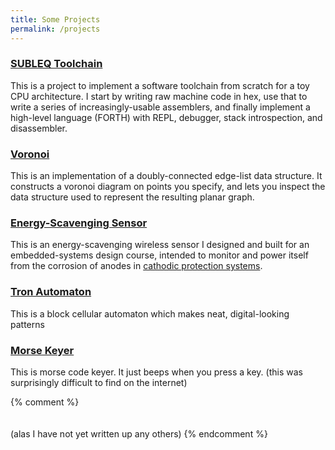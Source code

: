 ```yaml
---
title: Some Projects
permalink: /projects
---
```


### [SUBLEQ Toolchain](https://github.com/jvorob/subleq-bootstrap)

This is a project to implement a software toolchain from scratch for a toy CPU architecture.
I start by writing raw machine code in hex, use that to write a series of increasingly-usable assemblers,
and finally implement a high-level language (FORTH) with REPL, debugger, stack introspection, and disassembler.

### [Voronoi](/projects/voronoi)

This is an implementation of a doubly-connected edge-list data structure. It constructs a voronoi diagram on points you specify,
and lets you inspect the data structure used to represent the resulting planar graph.

### [Energy-Scavenging Sensor](https://github.com/jvorob/cpm-firmware)

This is an energy-scavenging wireless sensor I designed and built for an embedded-systems design course,
intended to monitor and power itself from the corrosion of anodes in
[cathodic protection systems](https://en.wikipedia.org/wiki/Cathodic_protection).

<!--
I accomplished this by integrating an energy-harvesting IC with the low-power apollo3 microcontroller, and  power-gating ICs.

I also designed in isolated ground planes to measure the current draw of individual components, and
and [project writeup](https://raw.githubusercontent.com/jvorob/cpm-firmware/main/project_writeup.pdf)
~~~ WIP: I used ambi+this, power gating, ground planes, detailed current measuremtns. it ultimately wasn't deployable for other reasons, but the electronics/firmware worked gr9 ~~~

-->

### [Tron Automaton](/projects/tron)

This is a block cellular automaton which makes neat, digital-looking patterns


### [Morse Keyer](/projects/morse)

This is morse code keyer. It just beeps when you press a key. (this was surprisingly difficult to find on the internet)

{% comment %}
<br><br><br>
(alas I have not yet written up any others)
{% endcomment %}
